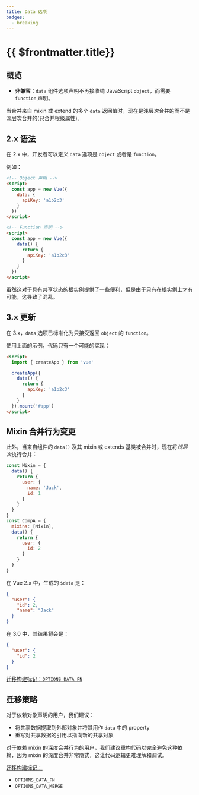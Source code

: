 ```yaml
---
title: Data 选项
badges:
  - breaking
---
```


# {{ $frontmatter.title}} <MigrationBadges :badges="$frontmatter.badges" />

## 概览

- **非兼容**：`data` 组件选项声明不再接收纯 JavaScript `object`，而需要 `function` 声明。

当合并来自 mixin 或 extend 的多个 `data` 返回值时，现在是浅层次合并的而不是深层次合并的(只合并根级属性)。

## 2.x 语法

在 2.x 中，开发者可以定义 `data` 选项是 `object` 或者是 `function`。

例如：

```html
<!-- Object 声明 -->
<script>
  const app = new Vue({
    data: {
      apiKey: 'a1b2c3'
    }
  })
</script>

<!-- Function 声明 -->
<script>
  const app = new Vue({
    data() {
      return {
        apiKey: 'a1b2c3'
      }
    }
  })
</script>
```

虽然这对于具有共享状态的根实例提供了一些便利，但是由于只有在根实例上才有可能，这导致了混乱。

## 3.x 更新

在 3.x，`data` 选项已标准化为只接受返回 `object` 的 `function`。

使用上面的示例，代码只有一个可能的实现：

```html
<script>
  import { createApp } from 'vue'

  createApp({
    data() {
      return {
        apiKey: 'a1b2c3'
      }
    }
  }).mount('#app')
</script>
```

## Mixin 合并行为变更

此外，当来自组件的 `data()` 及其 mixin 或 extends 基类被合并时，现在将*浅层次*执行合并：

```js
const Mixin = {
  data() {
    return {
      user: {
        name: 'Jack',
        id: 1
      }
    }
  }
}
const CompA = {
  mixins: [Mixin],
  data() {
    return {
      user: {
        id: 2
      }
    }
  }
}
```

在 Vue 2.x 中，生成的 `$data` 是：

```json
{
  "user": {
    "id": 2,
    "name": "Jack"
  }
}
```

在 3.0 中，其结果将会是：

```json
{
  "user": {
    "id": 2
  }
}
```

[迁移构建标记：`OPTIONS_DATA_FN`](migration-build.html#兼容性配置)

## 迁移策略

对于依赖对象声明的用户，我们建议：

- 将共享数据提取到外部对象并将其用作 `data` 中的 property
- 重写对共享数据的引用以指向新的共享对象

对于依赖 mixin 的深度合并行为的用户，我们建议重构代码以完全避免这种依赖，因为 mixin 的深度合并非常隐式，这让代码逻辑更难理解和调试。

[迁移构建标记：](migration-build.html#兼容性配置)

- `OPTIONS_DATA_FN`
- `OPTIONS_DATA_MERGE`
